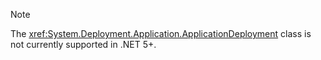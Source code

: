 
> [!NOTE]
> The <xref:System.Deployment.Application.ApplicationDeployment> class is not currently supported in .NET 5+.
